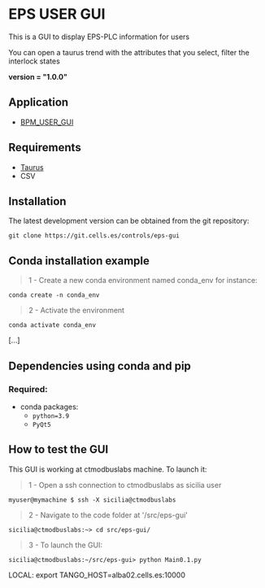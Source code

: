 # EPS USER GUI

This is a GUI to display EPS-PLC information for users

You can open a taurus trend with the attributes that you select, filter the interlock states

**__version__ = "1.0.0"**

Application
-----------

- [BPM_USER_GUI](https://git.cells.es/controls/eps-gui)


Requirements
-------------

- [Taurus](https://taurus.readthedocs.io/en/3.7.2/users/index.html)
- CSV

Installation
------------
The latest development version can be obtained from the git repository:

    git clone https://git.cells.es/controls/eps-gui

Conda installation example
--------------------------

> 1 - Create a new conda environment named conda_env for instance:

`conda create -n conda_env`

> 2 - Activate the environment

`conda activate conda_env`

[...]
    
Dependencies using conda and pip
--------------------------------

### Required:

- conda packages:
    * `python=3.9`
    * `PyQt5`

How to test the GUI
-------------------

This GUI is working at ctmodbuslabs machine. To launch it:

> 1 - Open a ssh connection to ctmodbuslabs as sicilia user

`myuser@mymachine $ ssh -X sicilia@ctmodbuslabs`

> 2 - Navigate to the code folder at '/src/eps-gui'

`sicilia@ctmodbuslabs:~> cd src/eps-gui/`

> 3 - To launch the GUI:

`sicilia@ctmodbuslabs:~/src/eps-gui> python Main0.1.py `



LOCAL:
export TANGO_HOST=alba02.cells.es:10000



